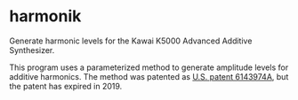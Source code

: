 # harmonik

Generate harmonic levels for the Kawai K5000 Advanced Additive Synthesizer.

This program uses a parameterized method to generate amplitude levels for
additive harmonics. The method was patented as [U.S. patent 6143974A](https://patents.google.com/patent/US6143974A/en),
but the patent has expired in 2019.
